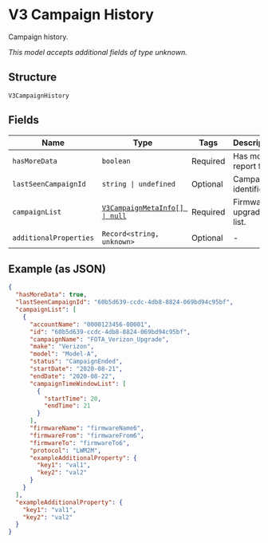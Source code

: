 
# V3 Campaign History

Campaign history.

*This model accepts additional fields of type unknown.*

## Structure

`V3CampaignHistory`

## Fields

| Name | Type | Tags | Description |
|  --- | --- | --- | --- |
| `hasMoreData` | `boolean` | Required | Has more report flag? |
| `lastSeenCampaignId` | `string \| undefined` | Optional | Campaign identifier. |
| `campaignList` | [`V3CampaignMetaInfo[] \| null`](../../doc/models/v3-campaign-meta-info.md) | Required | Firmware upgrade list. |
| `additionalProperties` | `Record<string, unknown>` | Optional | - |

## Example (as JSON)

```json
{
  "hasMoreData": true,
  "lastSeenCampaignId": "60b5d639-ccdc-4db8-8824-069bd94c95bf",
  "campaignList": [
    {
      "accountName": "0000123456-00001",
      "id": "60b5d639-ccdc-4db8-8824-069bd94c95bf",
      "campaignName": "FOTA_Verizon_Upgrade",
      "make": "Verizon",
      "model": "Model-A",
      "status": "CampaignEnded",
      "startDate": "2020-08-21",
      "endDate": "2020-08-22",
      "campaignTimeWindowList": [
        {
          "startTime": 20,
          "endTime": 21
        }
      ],
      "firmwareName": "firmwareName6",
      "firmwareFrom": "firmwareFrom6",
      "firmwareTo": "firmwareTo6",
      "protocol": "LWM2M",
      "exampleAdditionalProperty": {
        "key1": "val1",
        "key2": "val2"
      }
    }
  ],
  "exampleAdditionalProperty": {
    "key1": "val1",
    "key2": "val2"
  }
}
```

